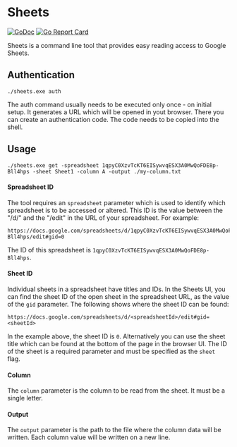 # Sheets

[![GoDoc](https://godoc.org/github.com/golang/gddo?status.svg)](http://godoc.org/github.com/catiepg/sheets/components)
[![Go Report Card](https://goreportcard.com/badge/github.com/catiepg/sheets)](https://goreportcard.com/report/github.com/catiepg/sheets)

Sheets is a command line tool that provides easy reading access to Google Sheets.

## Authentication

```
./sheets.exe auth
```

The auth command usually needs to be executed only once - on initial setup. It
generates a URL which will be opened in yout browser. There you can create an
authentication code. The code needs to be copied into the shell.

## Usage

```
./sheets.exe get -spreadsheet 1qpyC0XzvTcKT6EISywvqESX3A0MwQoFDE8p-Bll4hps -sheet Sheet1 -column A -output ./my-column.txt
```

#### Spreadsheet ID

The tool requires an `spreadsheet` parameter which is used to identify which
spreadsheet is to be accessed or altered. This ID is the value between the "/d/"
and the "/edit" in the URL of your spreadsheet. For example:

```
https://docs.google.com/spreadsheets/d/1qpyC0XzvTcKT6EISywvqESX3A0MwQoFDE8p-Bll4hps/edit#gid=0
```

The ID of this spreadsheet is `1qpyC0XzvTcKT6EISywvqESX3A0MwQoFDE8p-Bll4hps`.

#### Sheet ID

Individual sheets in a spreadsheet have titles and IDs. In the Sheets UI, you
can find the sheet ID of the open sheet in the spreadsheet URL, as the value of
the `gid` parameter. The following shows where the sheet ID can be found:

```
https://docs.google.com/spreadsheets/d/<spreadsheetId>/edit#gid=<sheetId>
```

In the example above, the sheet ID is `0`. Alternatively you can use the sheet
title which can be found at the bottom of the page in the browser UI. The ID of
the sheet is a required parameter and must be specified as the `sheet` flag.

#### Column

The `column` parameter is the column to be read from the sheet. It must be a single letter.

#### Output

The `output` parameter is the path to the file where the column data will be written.
Each column value will be written on a new line.
